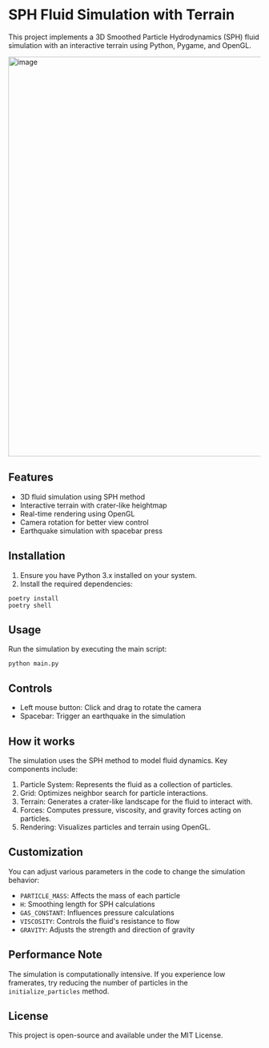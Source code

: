# SPH Fluid Simulation with Terrain

This project implements a 3D Smoothed Particle Hydrodynamics (SPH) fluid simulation with an interactive terrain using Python, Pygame, and OpenGL.

<img width="799" alt="image" src="https://github.com/user-attachments/assets/1a41a9ac-5804-4923-8060-bcda133e1f8e">


## Features

- 3D fluid simulation using SPH method
- Interactive terrain with crater-like heightmap
- Real-time rendering using OpenGL
- Camera rotation for better view control
- Earthquake simulation with spacebar press

## Installation

1. Ensure you have Python 3.x installed on your system.
2. Install the required dependencies:

```
poetry install
poetry shell
```

## Usage

Run the simulation by executing the main script:

```
python main.py
```

## Controls

- Left mouse button: Click and drag to rotate the camera
- Spacebar: Trigger an earthquake in the simulation

## How it works

The simulation uses the SPH method to model fluid dynamics. Key components include:

1. Particle System: Represents the fluid as a collection of particles.
2. Grid: Optimizes neighbor search for particle interactions.
3. Terrain: Generates a crater-like landscape for the fluid to interact with.
4. Forces: Computes pressure, viscosity, and gravity forces acting on particles.
5. Rendering: Visualizes particles and terrain using OpenGL.

## Customization

You can adjust various parameters in the code to change the simulation behavior:

- `PARTICLE_MASS`: Affects the mass of each particle
- `H`: Smoothing length for SPH calculations
- `GAS_CONSTANT`: Influences pressure calculations
- `VISCOSITY`: Controls the fluid's resistance to flow
- `GRAVITY`: Adjusts the strength and direction of gravity

## Performance Note

The simulation is computationally intensive. If you experience low framerates, try reducing the number of particles in the `initialize_particles` method.

## License

This project is open-source and available under the MIT License.

